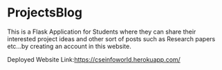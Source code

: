 # ProjectsBlog

This is a Flask Application for Students where they can share their interested project ideas and other sort of posts such as Research papers etc...by creating an account in this website.


Deployed Website Link:https://cseinfoworld.herokuapp.com/

